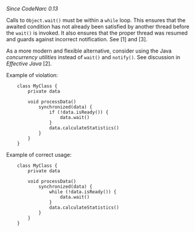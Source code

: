 
*Since CodeNarc 0.13*

Calls to `Object.wait()` must be within a `while` loop. This ensures that the awaited condition
has not already been satisfied by another thread before the `wait()` is invoked. It also ensures that
the proper thread was resumed and guards against incorrect notification. See [1] and [3].

As a more modern and flexible alternative, consider using the Java *concurrency utilities* instead of
`wait()` and `notify()`. See discussion in *Effective Java* [2].

Example of violation:

```
    class MyClass {
        private data

        void processData()
            synchronized(data) {
                if (!data.isReady()) {
                    data.wait()
                }
                data.calculateStatistics()
            }
        }
    }
```

Example of correct usage:

```
    class MyClass {
        private data

        void processData()
            synchronized(data) {
                while (!data.isReady()) {
                    data.wait()
                }
                data.calculateStatistics()
            }
        }
    }
```

